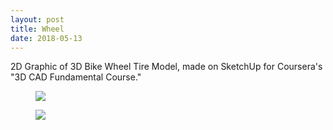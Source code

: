 ```yaml
---
layout: post
title: Wheel
date: 2018-05-13
---
```


2D Graphic of 3D Bike Wheel Tire Model, made on SketchUp for Coursera's "3D CAD Fundamental Course."

<div class="blog-photos">
  <figure class="blog-item">
    <img class="blog-pic" src="https://user-images.githubusercontent.com/16715814/44865864-57717700-ac38-11e8-91bd-d56a9e6b1666.png">
  </figure>
  <figure class="blog-item">
    <img class="blog-pic" src="https://user-images.githubusercontent.com/16715814/44865869-5b9d9480-ac38-11e8-850c-8ea8e152efeb.png">
  </figure>
</div>
